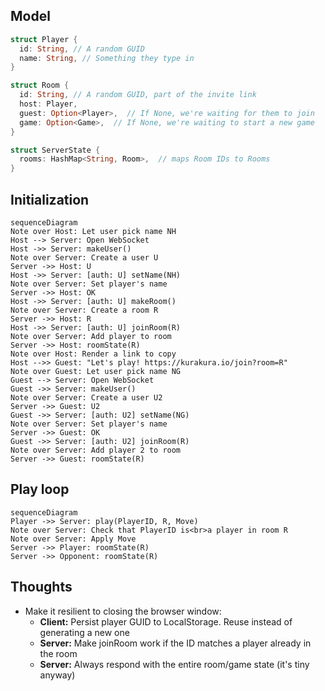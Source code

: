 ## Model
```rs
struct Player {
  id: String, // A random GUID
  name: String, // Something they type in
}

struct Room {
  id: String, // A random GUID, part of the invite link
  host: Player,
  guest: Option<Player>,  // If None, we're waiting for them to join
  game: Option<Game>,  // If None, we're waiting to start a new game
}

struct ServerState {
  rooms: HashMap<String, Room>,  // maps Room IDs to Rooms
}
```

## Initialization
```mermaid
sequenceDiagram
Note over Host: Let user pick name NH
Host --> Server: Open WebSocket
Host ->> Server: makeUser()
Note over Server: Create a user U
Server ->> Host: U
Host ->> Server: [auth: U] setName(NH)
Note over Server: Set player's name
Server ->> Host: OK
Host ->> Server: [auth: U] makeRoom()
Note over Server: Create a room R
Server ->> Host: R
Host ->> Server: [auth: U] joinRoom(R)
Note over Server: Add player to room
Server ->> Host: roomState(R)
Note over Host: Render a link to copy
Host -->> Guest: "Let's play! https://kurakura.io/join?room=R"
Note over Guest: Let user pick name NG
Guest --> Server: Open WebSocket
Guest ->> Server: makeUser()
Note over Server: Create a user U2
Server ->> Guest: U2
Guest ->> Server: [auth: U2] setName(NG)
Note over Server: Set player's name
Server ->> Guest: OK
Guest ->> Server: [auth: U2] joinRoom(R)
Note over Server: Add player 2 to room
Server ->> Guest: roomState(R)
```

## Play loop
```mermaid
sequenceDiagram
Player ->> Server: play(PlayerID, R, Move)
Note over Server: Check that PlayerID is<br>a player in room R
Note over Server: Apply Move
Server ->> Player: roomState(R)
Server ->> Opponent: roomState(R)
```

## Thoughts
* Make it resilient to closing the browser window:
  * **Client:** Persist player GUID to LocalStorage. Reuse instead of generating a new one
  * **Server:** Make joinRoom work if the ID matches a player already in the room
  * **Server:** Always respond with the entire room/game state (it's tiny anyway)

